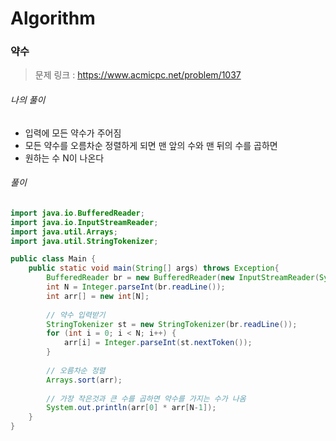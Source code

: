 # Algorithm

### 약수

> 문제 링크 : https://www.acmicpc.net/problem/1037



###### 나의 풀이

* 입력에 모든 약수가 주어짐
* 모든 약수를 오름차순 정렬하게 되면 맨 앞의 수와 맨 뒤의 수를 곱하면
* 원하는 수 N이 나온다




###### 풀이

~~~java
import java.io.BufferedReader;
import java.io.InputStreamReader;
import java.util.Arrays;
import java.util.StringTokenizer;

public class Main {
	public static void main(String[] args) throws Exception{
		BufferedReader br = new BufferedReader(new InputStreamReader(System.in));
		int N = Integer.parseInt(br.readLine());
		int arr[] = new int[N];
		
		// 약수 입력받기
		StringTokenizer st = new StringTokenizer(br.readLine());
		for (int i = 0; i < N; i++) {
			arr[i] = Integer.parseInt(st.nextToken());
		}
		
		// 오름차순 정렬
		Arrays.sort(arr);
		
		// 가장 작은것과 큰 수를 곱하면 약수를 가지는 수가 나옴
		System.out.println(arr[0] * arr[N-1]);
	}
}
~~~